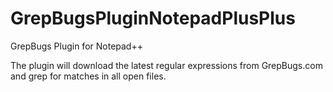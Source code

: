 GrepBugsPluginNotepadPlusPlus
=============================

GrepBugs Plugin for Notepad++

The plugin will download the latest regular expressions from GrepBugs.com and grep for matches in all open files.
